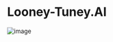 # Looney-Tuney.AI
![image](https://github.com/user-attachments/assets/a5921866-60cc-4fcc-8c16-ff3253e330c7)
